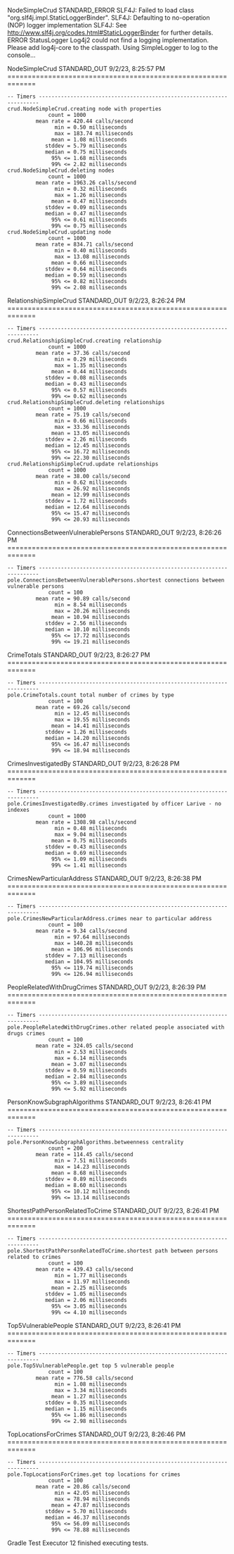 NodeSimpleCrud STANDARD_ERROR
    SLF4J: Failed to load class "org.slf4j.impl.StaticLoggerBinder".
    SLF4J: Defaulting to no-operation (NOP) logger implementation
    SLF4J: See http://www.slf4j.org/codes.html#StaticLoggerBinder for further details.
    ERROR StatusLogger Log4j2 could not find a logging implementation. Please add log4j-core to the classpath. Using SimpleLogger to log to the console...

NodeSimpleCrud STANDARD_OUT
    9/2/23, 8:25:57 PM =============================================================

    -- Timers ----------------------------------------------------------------------
    crud.NodeSimpleCrud.creating node with properties
                 count = 1000
             mean rate = 420.44 calls/second
                   min = 0.50 milliseconds
                   max = 183.74 milliseconds
                  mean = 1.08 milliseconds
                stddev = 5.79 milliseconds
                median = 0.75 milliseconds
                  95% <= 1.68 milliseconds
                  99% <= 2.82 milliseconds
    crud.NodeSimpleCrud.deleting nodes
                 count = 1000
             mean rate = 1963.26 calls/second
                   min = 0.32 milliseconds
                   max = 1.26 milliseconds
                  mean = 0.47 milliseconds
                stddev = 0.09 milliseconds
                median = 0.47 milliseconds
                  95% <= 0.61 milliseconds
                  99% <= 0.75 milliseconds
    crud.NodeSimpleCrud.updating node
                 count = 1000
             mean rate = 834.71 calls/second
                   min = 0.40 milliseconds
                   max = 13.08 milliseconds
                  mean = 0.66 milliseconds
                stddev = 0.64 milliseconds
                median = 0.59 milliseconds
                  95% <= 0.82 milliseconds
                  99% <= 2.08 milliseconds



RelationshipSimpleCrud STANDARD_OUT
    9/2/23, 8:26:24 PM =============================================================

    -- Timers ----------------------------------------------------------------------
    crud.RelationshipSimpleCrud.creating relationship
                 count = 1000
             mean rate = 37.36 calls/second
                   min = 0.29 milliseconds
                   max = 1.35 milliseconds
                  mean = 0.44 milliseconds
                stddev = 0.08 milliseconds
                median = 0.43 milliseconds
                  95% <= 0.57 milliseconds
                  99% <= 0.62 milliseconds
    crud.RelationshipSimpleCrud.deleting relationships
                 count = 1000
             mean rate = 75.19 calls/second
                   min = 0.66 milliseconds
                   max = 33.36 milliseconds
                  mean = 13.05 milliseconds
                stddev = 2.26 milliseconds
                median = 12.45 milliseconds
                  95% <= 16.72 milliseconds
                  99% <= 22.30 milliseconds
    crud.RelationshipSimpleCrud.update relationships
                 count = 1000
             mean rate = 38.00 calls/second
                   min = 0.62 milliseconds
                   max = 26.92 milliseconds
                  mean = 12.99 milliseconds
                stddev = 1.72 milliseconds
                median = 12.64 milliseconds
                  95% <= 15.47 milliseconds
                  99% <= 20.93 milliseconds



ConnectionsBetweenVulnerablePersons STANDARD_OUT
    9/2/23, 8:26:26 PM =============================================================

    -- Timers ----------------------------------------------------------------------
    pole.ConnectionsBetweenVulnerablePersons.shortest connections between vulnerable persons
                 count = 100
             mean rate = 90.89 calls/second
                   min = 8.54 milliseconds
                   max = 20.26 milliseconds
                  mean = 10.94 milliseconds
                stddev = 2.56 milliseconds
                median = 10.10 milliseconds
                  95% <= 17.72 milliseconds
                  99% <= 19.21 milliseconds



CrimeTotals STANDARD_OUT
    9/2/23, 8:26:27 PM =============================================================

    -- Timers ----------------------------------------------------------------------
    pole.CrimeTotals.count total number of crimes by type
                 count = 100
             mean rate = 69.26 calls/second
                   min = 12.45 milliseconds
                   max = 19.55 milliseconds
                  mean = 14.41 milliseconds
                stddev = 1.26 milliseconds
                median = 14.20 milliseconds
                  95% <= 16.47 milliseconds
                  99% <= 18.94 milliseconds



CrimesInvestigatedBy STANDARD_OUT
    9/2/23, 8:26:28 PM =============================================================

    -- Timers ----------------------------------------------------------------------
    pole.CrimesInvestigatedBy.crimes investigated by officer Larive - no indexes
                 count = 1000
             mean rate = 1308.98 calls/second
                   min = 0.48 milliseconds
                   max = 9.04 milliseconds
                  mean = 0.75 milliseconds
                stddev = 0.43 milliseconds
                median = 0.69 milliseconds
                  95% <= 1.09 milliseconds
                  99% <= 1.41 milliseconds



CrimesNewParticularAddress STANDARD_OUT
    9/2/23, 8:26:38 PM =============================================================

    -- Timers ----------------------------------------------------------------------
    pole.CrimesNewParticularAddress.crimes near to particular address
                 count = 100
             mean rate = 9.34 calls/second
                   min = 97.64 milliseconds
                   max = 140.28 milliseconds
                  mean = 106.96 milliseconds
                stddev = 7.13 milliseconds
                median = 104.95 milliseconds
                  95% <= 119.74 milliseconds
                  99% <= 126.94 milliseconds



PeopleRelatedWithDrugCrimes STANDARD_OUT
    9/2/23, 8:26:39 PM =============================================================

    -- Timers ----------------------------------------------------------------------
    pole.PeopleRelatedWithDrugCrimes.other related people associated with drugs crimes
                 count = 100
             mean rate = 324.05 calls/second
                   min = 2.53 milliseconds
                   max = 6.14 milliseconds
                  mean = 3.07 milliseconds
                stddev = 0.59 milliseconds
                median = 2.84 milliseconds
                  95% <= 3.89 milliseconds
                  99% <= 5.92 milliseconds



PersonKnowSubgraphAlgorithms STANDARD_OUT
    9/2/23, 8:26:41 PM =============================================================

    -- Timers ----------------------------------------------------------------------
    pole.PersonKnowSubgraphAlgorithms.betweenness centrality
                 count = 200
             mean rate = 114.45 calls/second
                   min = 7.51 milliseconds
                   max = 14.23 milliseconds
                  mean = 8.68 milliseconds
                stddev = 0.89 milliseconds
                median = 8.60 milliseconds
                  95% <= 10.12 milliseconds
                  99% <= 13.14 milliseconds



ShortestPathPersonRelatedToCrime STANDARD_OUT
    9/2/23, 8:26:41 PM =============================================================

    -- Timers ----------------------------------------------------------------------
    pole.ShortestPathPersonRelatedToCrime.shortest path between persons related to crimes
                 count = 100
             mean rate = 439.43 calls/second
                   min = 1.77 milliseconds
                   max = 11.97 milliseconds
                  mean = 2.25 milliseconds
                stddev = 1.05 milliseconds
                median = 2.06 milliseconds
                  95% <= 3.05 milliseconds
                  99% <= 4.10 milliseconds



Top5VulnerablePeople STANDARD_OUT
    9/2/23, 8:26:41 PM =============================================================

    -- Timers ----------------------------------------------------------------------
    pole.Top5VulnerablePeople.get top 5 vulnerable people
                 count = 100
             mean rate = 776.58 calls/second
                   min = 1.08 milliseconds
                   max = 3.34 milliseconds
                  mean = 1.27 milliseconds
                stddev = 0.35 milliseconds
                median = 1.15 milliseconds
                  95% <= 1.86 milliseconds
                  99% <= 2.98 milliseconds



TopLocationsForCrimes STANDARD_OUT
    9/2/23, 8:26:46 PM =============================================================

    -- Timers ----------------------------------------------------------------------
    pole.TopLocationsForCrimes.get top locations for crimes
                 count = 100
             mean rate = 20.86 calls/second
                   min = 42.05 milliseconds
                   max = 78.94 milliseconds
                  mean = 47.87 milliseconds
                stddev = 5.70 milliseconds
                median = 46.37 milliseconds
                  95% <= 56.09 milliseconds
                  99% <= 78.88 milliseconds



Gradle Test Executor 12 finished executing tests.
